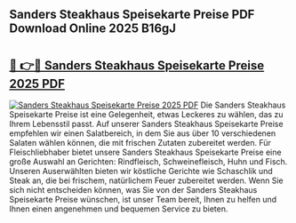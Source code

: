 ## Sanders Steakhaus Speisekarte Preise PDF Download Online 2025 B16gJ

# <h2><a href="http://gcb6he.nevu.top/?p=Sanders+Steakhaus+Speisekarte+Preise">🔗 👉🔴 Sanders Steakhaus Speisekarte Preise 2025 PDF</a></h2>

[![Sanders Steakhaus Speisekarte Preise 2025 PDF](https://i.imgur.com/dBaPXMq.png)](http://gcb6he.nevu.top/?p=Sanders+Steakhaus+Speisekarte+Preise)
Die Sanders Steakhaus Speisekarte Preise ist eine Gelegenheit, etwas Leckeres zu wählen, das zu Ihrem Lebensstil passt. Auf unserer Sanders Steakhaus Speisekarte Preise empfehlen wir einen Salatbereich, in dem Sie aus über 10 verschiedenen Salaten wählen können, die mit frischen Zutaten zubereitet werden. Für Fleischliebhaber bietet unsere Sanders Steakhaus Speisekarte Preise eine große Auswahl an Gerichten: Rindfleisch, Schweinefleisch, Huhn und Fisch. Unseren Auserwählten bieten wir köstliche Gerichte wie Schaschlik und Steak an, die bei frischem, natürlichem Feuer zubereitet werden. Wenn Sie sich nicht entscheiden können, was Sie von der Sanders Steakhaus Speisekarte Preise wünschen, ist unser Team bereit, Ihnen zu helfen und Ihnen einen angenehmen und bequemen Service zu bieten.
